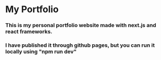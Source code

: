 # My Portfolio
### This is my personal portfolio website made with next.js and react frameworks. 
### I have published it through github pages, but you can run it locally using "npm run dev"

